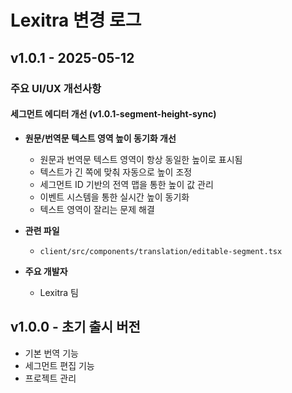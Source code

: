 # Lexitra 변경 로그

## v1.0.1 - 2025-05-12
### 주요 UI/UX 개선사항

#### 세그먼트 에디터 개선 (v1.0.1-segment-height-sync)
- **원문/번역문 텍스트 영역 높이 동기화 개선**
  - 원문과 번역문 텍스트 영역이 항상 동일한 높이로 표시됨
  - 텍스트가 긴 쪽에 맞춰 자동으로 높이 조정
  - 세그먼트 ID 기반의 전역 맵을 통한 높이 값 관리
  - 이벤트 시스템을 통한 실시간 높이 동기화
  - 텍스트 영역이 잘리는 문제 해결
  
- **관련 파일**
  - `client/src/components/translation/editable-segment.tsx`

- **주요 개발자**
  - Lexitra 팀

## v1.0.0 - 초기 출시 버전
- 기본 번역 기능
- 세그먼트 편집 기능
- 프로젝트 관리